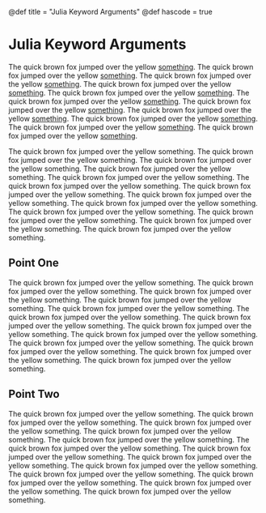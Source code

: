 @def title = "Julia Keyword Arguments"
@def hascode = true

# Julia Keyword Arguments

The quick brown fox jumped over the yellow [something](google.com).
The quick brown fox jumped over the yellow [something](google.com).
The quick brown fox jumped over the yellow [something](google.com).
The quick brown fox jumped over the yellow [something](google.com).
The quick brown fox jumped over the yellow [something](google.com).
The quick brown fox jumped over the yellow [something](google.com).
The quick brown fox jumped over the yellow [something](google.com).
The quick brown fox jumped over the yellow [something](google.com).
The quick brown fox jumped over the yellow [something](google.com).
The quick brown fox jumped over the yellow [something](google.com).
The quick brown fox jumped over the yellow [something](google.com).

The quick brown fox jumped over the yellow something.
The quick brown fox jumped over the yellow something.
The quick brown fox jumped over the yellow something.
The quick brown fox jumped over the yellow something.
The quick brown fox jumped over the yellow something.
The quick brown fox jumped over the yellow something.
The quick brown fox jumped over the yellow something.
The quick brown fox jumped over the yellow something.
The quick brown fox jumped over the yellow something.
The quick brown fox jumped over the yellow something.
The quick brown fox jumped over the yellow something.
The quick brown fox jumped over the yellow something.
The quick brown fox jumped over the yellow something.

## Point One

The quick brown fox jumped over the yellow something.
The quick brown fox jumped over the yellow something.
The quick brown fox jumped over the yellow something.
The quick brown fox jumped over the yellow something.
The quick brown fox jumped over the yellow something.
The quick brown fox jumped over the yellow something.
The quick brown fox jumped over the yellow something.
The quick brown fox jumped over the yellow something.
The quick brown fox jumped over the yellow something.
The quick brown fox jumped over the yellow something.
The quick brown fox jumped over the yellow something.
The quick brown fox jumped over the yellow something.
The quick brown fox jumped over the yellow something.

## Point Two

The quick brown fox jumped over the yellow something.
The quick brown fox jumped over the yellow something.
The quick brown fox jumped over the yellow something.
The quick brown fox jumped over the yellow something.
The quick brown fox jumped over the yellow something.
The quick brown fox jumped over the yellow something.
The quick brown fox jumped over the yellow something.
The quick brown fox jumped over the yellow something.
The quick brown fox jumped over the yellow something.
The quick brown fox jumped over the yellow something.
The quick brown fox jumped over the yellow something.
The quick brown fox jumped over the yellow something.
The quick brown fox jumped over the yellow something.
